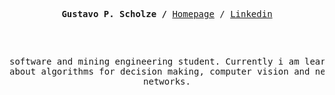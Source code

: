 <p><pre align="center">
<strong>Gustavo P. Scholze /</strong> <a href="https://algocompretto.github.io/">Homepage</a> / <a href="https://www.linkedin.com/in/gstvscholze/">Linkedin</a></p>

software and mining engineering student. Currently
i am learning more about algorithms for decision making,
computer vision and neural networks.
